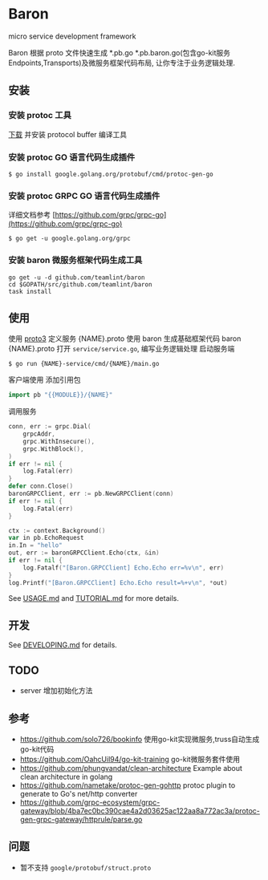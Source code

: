 # Baron
micro service development framework

Baron 根据 proto 文件快速生成 *.pb.go *.pb.baron.go(包含go-kit服务Endpoints,Transports)及微服务框架代码布局, 让你专注于业务逻辑处理.

## 安装

### 安装 protoc 工具

[下载](https://github.com/protocolbuffers/protobuf) 并安装 protocol buffer 编译工具

### 安装 protoc GO 语言代码生成插件

```shell
$ go install google.golang.org/protobuf/cmd/protoc-gen-go
```

### 安装 protoc GRPC GO 语言代码生成插件

详细文档参考 [https://github.com/grpc/grpc-go](https://github.com/grpc/grpc-go)

```shell
$ go get -u google.golang.org/grpc
```

###  安装 baron 微服务框架代码生成工具

```
go get -u -d github.com/teamlint/baron
cd $GOPATH/src/github.com/teamlint/baron
task install
```

## 使用

使用 [proto3](https://developers.google.com/protocol-buffers/docs/proto3) 定义服务 {NAME}.proto
使用 baron 生成基础框架代码 
baron {NAME}.proto
打开 `service/service.go`, 编写业务逻辑处理
启动服务端
```shell
$ go run {NAME}-service/cmd/{NAME}/main.go
```
客户端使用
添加引用包 
```go
import pb "{{MODULE}}/{NAME}"
```
调用服务
```go
conn, err := grpc.Dial(
    grpcAddr,
    grpc.WithInsecure(),
    grpc.WithBlock(),
)
if err != nil {
    log.Fatal(err)
}
defer conn.Close()
baronGRPCClient, err := pb.NewGRPCClient(conn)
if err != nil {
    log.Fatal(err)
}

ctx := context.Background()
var in pb.EchoRequest
in.In = "hello"
out, err := baronGRPCClient.Echo(ctx, &in)
if err != nil {
    log.Fatalf("[Baron.GRPCClient] Echo.Echo err=%v\n", err)
}
log.Printf("[Baron.GRPCClient] Echo.Echo result=%+v\n", *out)

```



See [USAGE.md](./docs/USAGE.md) and [TUTORIAL.md](./docs/TUTORIAL.md) for more details.

## 开发

See [DEVELOPING.md](./docs/DEVELOPING.md) for details.

## TODO
- server 增加初始化方法

## 参考
- https://github.com/solo726/bookinfo 使用go-kit实现微服务,truss自动生成go-kit代码
- https://github.com/OahcUil94/go-kit-training go-kit微服务套件使用
- https://github.com/phungvandat/clean-architecture Example about clean architecture in golang
- https://github.com/nametake/protoc-gen-gohttp protoc plugin to generate to Go's net/http converter
- https://github.com/grpc-ecosystem/grpc-gateway/blob/4ba7ec0bc390cae4a2d03625ac122aa8a772ac3a/protoc-gen-grpc-gateway/httprule/parse.go

## 问题
- 暂不支持 `google/protobuf/struct.proto`

